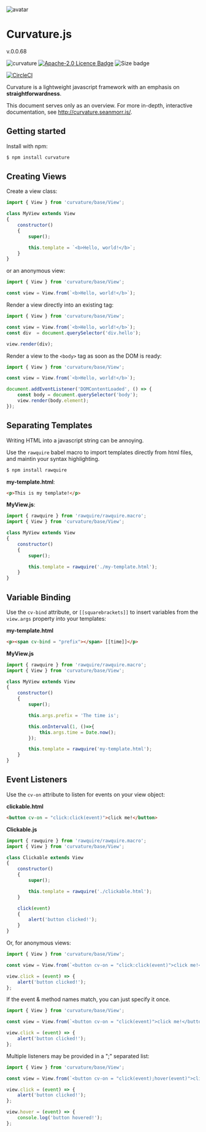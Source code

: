 ![avatar](https://avatars3.githubusercontent.com/u/640101?s=80&v=4)

# Curvature.js

v.0.0.68

![curvature](https://img.shields.io/npm/v/curvature?color=900&label=seanmorris%2Fcurvature&logo=data%3Aimage%2Fpng%3Bbase64%2CiVBORw0KGgoAAAANSUhEUgAAACAAAAAfCAYAAACGVs%2BMAAAHb0lEQVR42pVWa1CU1xk2dSYzHSs4aEsEHZ0VAYEFBBGQAcRba5CxtUJpbeiIN2BdLgLLrizKQkx0ubhDMBCuy3UBuQuIGtAogSQ1pK026bSdtjO10TbRH06bJqPZp%2Bc5zLoyDJX9Zp7Z833f%2Bz7Pe97L%2BXbRPNdLtoVCoXBetWrVYwE4iMf0ncXpyOXm5pYsMLZ69eor%2Fv7%2BTwICAiB%2BFwTaKpXKJ8uXL7%2BydOnSMYHkBUjaI3R1dY3z8PC46%2BXlBW9vb4SGhiIsLMwqgAWA9tbw8HDs3bsX%2B%2FfvR0xMzF1BG7egbLi4uPiuWbPmEXeyZcsWK8U3b968YISEhCAwMJC%2BaGhowOjoqDUnJ4cbeUTu%2BXRtO1eyfhs3boRd2HEEBQXJAKqqqtDe3g6LxQKj0QhRTixZskQ5X%2Br3%2BPn53T9z5gx27txJEoeFufNDhw6hoqICZWVlaGxsRHNzM1paWvjLZ%2BS9v3jx4j2ztJ2cnBKjo6Ons7Ky0NHRgd27d5PMobSz8Tw9PaFWq9Hf389dS9Gmpia0traipqYGmZmZ0nbt2rXTosETn6Vg2bJlEwkJCRgZGbGazWZs376dhAsWZ7r37duHuLg45OfnU5zCNnBTzIqN08rGFgFMPAvA2dl5mN3a3d0NBhAbG4vg4GCSLyjtO3bs4G4pxHTPErdloLS09FlfcbpWrlw5PCsAZqCvr48OsnsTExPh6%2Bv7wmajjSifrHdbW9sccQbFrHAs6cMg7AHYu3%2BYZKxfZ2cnBgYGUFtbi5SUlOeb0XYe2MRlwxUWFsJgMDBzzMIc8cHBQWi1Wvj4%2BNCP%2FnMDcHd3HxaNgcjISOh0Ooni4mIcO3aMJxrTLMX9lP5Y77WBa7nzgoICClBoljADYUb0er1EUlISA54%2FAN7YTjyK2Y5dOnAkd%2B3ahZDNoQgO9EfoRhGQOCcio6JQVFTEjM0R5%2BzX19cjIiKCO7eJ%2F%2F8A%2BNCWXoJBsA9YVxL6Bgbj3PEDuNtWglfc3FFWXk5xe9PZA%2BAUsI94BPNQI5%2FjATADycnJaBdkASFhqNGr8O%2BxRmDKgvdrixETHQV3hSd%2B8csk0TP9FJfCGo2G5whHknxzJokjq%2FBYD2eXFfYAXv6eU%2F9axTq%2BtDWb%2BA1B1NZtSPhZIk4fScDD0Rrgd33AR53AdDeqNIdRfDQe6Un78fOkg1J8aGgIKpWKO2Qp54gT3qIkuyM24fCrUf1S%2FKYxM%2BhA7NbJ6LAQ%2BPj5zzSb2L2Xjy%2BUvj44uCdGCuI3vcAHlhlMtgO%2F7QP%2BcgUT1aexbUsI8vUFePPsWcTHx7Puc74lvCecV7iiIGkv%2FtBgmOzIPRi0qFOXjCfXxQwXZ8JV1JZRe673gMuKH0CVGAd80ounE214cquV4JoB2CDfPxiuhtc6BVxfWSn%2FjIhP%2BbynJjVaizLw9XgDqC0D%2BGLobeDXXRg5r5MEU7VFePqeGVPNpdDm5iAvO0siIz0dVW%2BeAj6%2BKDNhZQDMyFQ7vhypRl56KuIP%2FAq7Xt0Dl%2B%2B7InjTJvYBISfHzd0dVyv0wEdd%2BNelC%2FYAPu9%2FC%2Fj0Eu4N1%2BBHsXGoP3cKQ3XlaBC%2F53VqjDeU4mZTOSZbTLhWW4o642lmQgTdyZ6QgXS%2FfQ5TbZW40%2FMOJpvLYT6lgmLdOmzwVSJAlJSN90MR2P3LddSipj2Afw5eAO4MWL%2B81og3dNk4kpKGo0ePorIgC3%2B2lMwIfdIN3G7HZ0MXUPm6Xgb09Xst%2BEaUZby%2BBHnqVNEmJpEdi%2BDql1nSH0pAUIASCk9vbIvZKrhP4OG7ZqlFTVsA9%2F7eff6bbyda8ehyNcYrTiInMx0XCjLxJ4tRiF6cqfWHXZjqPofe5pNi3YnszAzcaCzDrWYTUlNSMWbSoa4yA7f7S2krxxWfXULuaz9GeEQkCk%2FmSe6HQoNa1KT2InGWf2fwdMr1Hv0R3CzPgfX9dug12bhaZxTp7bA323QvLEY1tGlx4t4Cgy4XqarjSBMoFGs2aJ54Rxva0kcGMdmG4eqz0OdJbqlBLWpSW45iU06Sf606MXK0OFV1y5SHdFWa8Kuw4k7fTKMRH%2Fegy5QBQ%2B4%2BmZX8vFwYTqRJ6LUaOapFmp%2FShrb0kYL4dEDso9KqFpzkpga1qCnF8dw%2F1K748O82Z79WWq5Vf2suOYXf91ZZMX2RPSAEevD55Qpcqy%2FASE0JjFpRgmoDwTWf8R1taCt96EsOcpGT3NSg1nPac29umDSW13NUX5kMOvxjpA5%2Fu1SDvw6%2Bgy%2BumnHbUikylIrL5Vp8NdZAcM1nfEcb2tJH%2BpKDXOScpfWi61p5blWD4QRSj6uhVkuImquRf0KN0TIN%2FnvdDHzYQXDNZ3xHG5u99CUHuRY5enVoDzbdMGnxcLzFyp0Q9wQeiDn%2Bj9i1rckIrvmM72hjs6cvOcjlcAD1xxM3XTdmdf2x5Q3OND9EVn4PCNaYjcjTk%2BCaz2zvaUsf%2BpKDXA5I22t0%2FvBPNoiRmbjXY3r6YOAtcXpVLAi0pQ99yfEcp%2BNBtKoPOIkD47EAHMRj%2Br5I%2FH8NrWvzntWI2gAAAABJRU5ErkJggg%3D%3D&style=rounded)
[![Apache-2.0 Licence Badge](https://img.shields.io/npm/l/cv3-inject?logo=apache&color=770077&style=rounded)](https://github.com/seanmorris/cv3-inject/blob/master/LICENSE)
![Size badge](https://img.shields.io/github/languages/code-size/seanmorris/curvature-2?logo=data%3Aimage%2Fpng%3Bbase64%2CiVBORw0KGgoAAAANSUhEUgAAABQAAAAOCAQAAACFzfR7AAABF0lEQVQoFQXBQWvOAQDA4ef/7o29YWtqKU7ExWE5OIvm4LKcnXwD7aQ0N/kAczO1i1KOO0xJvQojaTm4KbJabnJysLSf5wFAa603CUB322yOAAitVT86BTTQ1+oJDYDQcv+qFRr3vC1ooYPqDkHoYgfVKmnSfhG62t/qBkHn2q8ekjRpryB0v/rZ2eh4r6tpY5pp3Gx7RTONoJfVLnpQfekYtNG0832rRj3tEaT31bOxQ5wc/oATrnnniEMfXfaZDFrAoEk71XajNN9OVVW7HYVeVZ9AF/pd3YPm267qbYs0tF597wygpaquQ7Nt9QLoVlWXCEK3q1oCCF2p6iYBpKGN6kNzATrdr2qVAACa9rgRQKPetAnAf1jX/qSkN8aIAAAAAElFTkSuQmCC&style=rounded)

[![CircleCI](https://seanmorris-badger.herokuapp.com/curvature-2/test?timed=1&label=Build)](https://circleci.com/gh/seanmorris/curvature-2)

Curvature is a lightweight javascript framework with an emphasis on **straightforwardness**.

This document serves only as an overview. For more in-depth, interactive documentation, see http://curvature.seanmorr.is/.

## Getting started

Install with npm:

```sh
$ npm install curvature
```

## Creating Views

Create a view class:

```javascript
import { View } from 'curvature/base/View';

class MyView extends View
{
	constructor()
	{
		super();

		this.template = `<b>Hello, world!</b>`;
	}
}
```
or an anonymous view:

```javascript
import { View } from 'curvature/base/View';

const view = View.from(`<b>Hello, world!</b>`);

```

Render a view directly into an existing tag:

```javascript
import { View } from 'curvature/base/View';

const view = View.from(`<b>Hello, world!</b>`);
const div  = document.querySelector('div.hello');

view.render(div);
```

Render a view to the `<body>` tag as soon as the DOM is ready:

```javascript
import { View } from 'curvature/base/View';

const view = View.from(`<b>Hello, world!</b>`);

document.addEventListener('DOMContentLoaded', () => {
	const body = document.querySelector('body');
	view.render(body.element);
});

```
## Separating Templates

Writing HTML into a javascript string can be annoying.

Use the `rawquire` babel macro to import templates directly from html files, and maintin your syntax highlighting.

```sh
$ npm install rawquire
```

**my-template.html**:
```html
<p>This is my template!</p>
```

**MyView.js**:
```javascript
import { rawquire } from 'rawquire/rawquire.macro';
import { View } from 'curvature/base/View';

class MyView extends View
{
	constructor()
	{
		super();

		this.template = rawquire('./my-template.html');
	}
}
```

## Variable Binding

Use the `cv-bind` attribute, or `[[squarebrackets]]`  to insert variables from the `view.args` property into your templates:

**my-template.html**
```html
<p><span cv-bind = "prefix"></span> [[time]]</p>
```

**MyView.js**
```javascript
import { rawquire } from 'rawquire/rawquire.macro';
import { View } from 'curvature/base/View';

class MyView extends View
{
	constructor()
	{
		super();

		this.args.prefix = 'The time is';

		this.onInterval(1, ()=>{
			this.args.time = Date.now();
		});

		this.template = rawquire('my-template.html');
	}
}
```

## Event Listeners

Use the `cv-on` attribute to listen for events on your view object:

**clickable.html**
```html
<button cv-on = "click:click(event)">click me!</button>
```

**Clickable.js**
```javascript
import { rawquire } from 'rawquire/rawquire.macro';
import { View } from 'curvature/base/View';

class Clickable extends View
{
	constructor()
	{
		super();

		this.template = rawquire('./clickable.html');
	}

	click(event)
	{
		alert('button clicked!');
	}
}
```

Or, for anonymous views:

```javascript
import { View } from 'curvature/base/View';

const view = View.from(`<button cv-on = "click:click(event)">click me!</button>`);

view.click = (event) => {
	alert('button clicked!');
};

```

If the event & method names match, you can just specify it once.

```javascript
import { View } from 'curvature/base/View';

const view = View.from(`<button cv-on = "click(event)">click me!</button>`);

view.click = (event) => {
	alert('button clicked!');
};

```

Multiple listeners may be provided in a ";" separated list:

```javascript
import { View } from 'curvature/base/View';

const view = View.from(`<button cv-on = "click(event);hover(event)">click me!</button>`);

view.click = (event) => {
	alert('button clicked!');
};

view.hover = (event) => {
	console.log('button hovered!');
};

```

